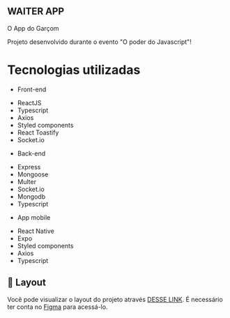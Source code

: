 ## WAITER APP

O App do Garçom

Projeto desenvolvido durante o evento "O poder do Javascript"!

# Tecnologias utilizadas

- Front-end

* ReactJS
* Typescript
* Axios
* Styled components
* React Toastify
* Socket.io

- Back-end

* Express
* Mongoose
* Multer
* Socket.io
* Mongodb
* Typescript

- App mobile

* React Native
* Expo
* Styled components
* Axios
* Typescript

## 🔖 Layout

Você pode visualizar o layout do projeto através [DESSE LINK](https://www.figma.com/file/WToLAikx89TL2AG1QrVos5/WAITERAPP?node-id=11%3A195&t=uZ6LSSTdzfv0BKaF-0). É necessário ter conta no [Figma](https://figma.com) para acessá-lo.
